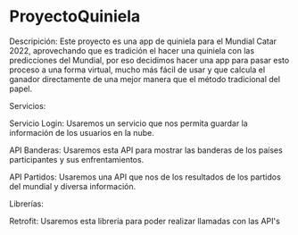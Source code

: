 # ProyectoQuiniela
Descripición:
Este proyecto es una app de quiniela para el Mundial Catar 2022, aprovechando que es tradición el hacer 
una quiniela con las predicciones del Mundial, por eso decidimos hacer una app para pasar esto proceso 
a una forma virtual, mucho más fácil de usar y que calcula el ganador directamente de una mejor manera
que el método tradicional del papel.

Servicios:

  Servicio Login: Usaremos un servicio que nos permita guardar la información de los usuarios en la nube.
  
  API Banderas: Usaremos esta API para mostrar las banderas de los países participantes y sus 
  enfrentamientos.
  
  API Partidos: Usaremos una API que nos de los resultados de los partidos del mundial y diversa información.
  
Librerías:

  Retrofit: Usaremos esta librería para poder realizar llamadas con las API's
  
  
